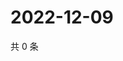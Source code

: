 # 2022-12-09

共 0 条

<!-- BEGIN WEIBO -->
<!-- 最后更新时间 Fri Dec 09 2022 16:07:09 GMT+0800 (China Standard Time) -->

<!-- END WEIBO -->
